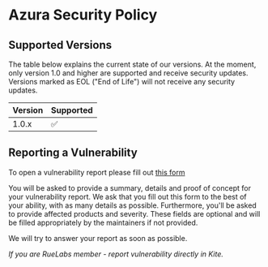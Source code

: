 # Azura Security Policy

## Supported Versions

The table below explains the current state of our versions. At the moment, only version 1.0 and higher are supported and receive security updates. Versions marked as EOL ("End of Life") will not receive any security updates.

| Version | Supported          |
| ------- | ------------------ |
| 1.0.x   | :white_check_mark: |

## Reporting a Vulnerability

To open a vulnerability report please fill out [this form](https://github.com/ruecat/azura/security/advisories/new)

You will be asked to provide a summary, details and proof of concept for your vulnerability report.
We ask that you fill out this form to the best of your ability, with as many details as possible.
Furthermore, you'll be asked to provide affected products and severity.
These fields are optional and will be filled appropriately by the maintainers if not provided.

We will try to answer your report as soon as possible.

*If you are RueLabs member - report vulnerability directly in Kite.*
